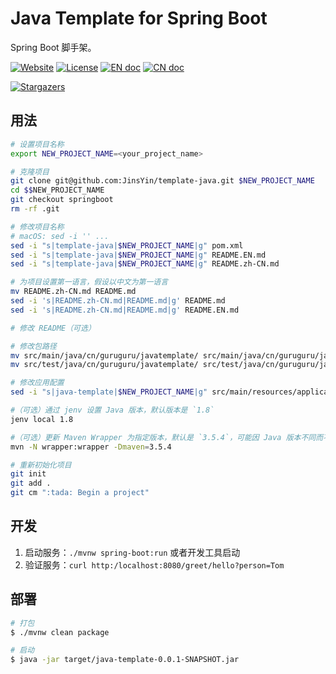 # Java Template for Spring Boot

Spring Boot 脚手架。

[![Website][website-image]][website-href]
[![License][license-image]](LICENSE)
[![EN doc][en-doc-image]](README.EN.md)
[![CN doc][cn-doc-image]](README.zh-CN.md)

[![Stargazers][star-image]][star-href]

[website-image]: https://img.shields.io/website-up-down-green-red/https/guruguru.cn.svg
[website-href]: https://guruguru.cn/
[license-image]: https://img.shields.io/github/license/jinsyin/template-java
[en-doc-image]: https://img.shields.io/badge/Document-English-blue.svg?style=socialflat-square
[cn-doc-image]: https://img.shields.io/badge/文档-中文-blue.svg?style=socialflat-square
[star-image]: https://starchart.cc/jinsyin/template-java.svg
[star-href]: https://starchart.cc/jinsyin/template-java

## 用法

```bash
# 设置项目名称
export NEW_PROJECT_NAME=<your_project_name>

# 克隆项目
git clone git@github.com:JinsYin/template-java.git $NEW_PROJECT_NAME
cd $$NEW_PROJECT_NAME
git checkout springboot
rm -rf .git

# 修改项目名称
# macOS: sed -i '' ...
sed -i "s|template-java|$NEW_PROJECT_NAME|g" pom.xml
sed -i "s|template-java|$NEW_PROJECT_NAME|g" README.EN.md
sed -i "s|template-java|$NEW_PROJECT_NAME|g" README.zh-CN.md

# 为项目设置第一语言，假设以中文为第一语言
mv README.zh-CN.md README.md
sed -i 's|README.zh-CN.md|README.md|g' README.md
sed -i 's|README.zh-CN.md|README.md|g' README.EN.md

# 修改 README（可选）

# 修改包路径
mv src/main/java/cn/guruguru/javatemplate/ src/main/java/cn/guruguru/javatemplate/<packagename>
mv src/test/java/cn/guruguru/javatemplate/ src/test/java/cn/guruguru/javatemplate/<packagename>

# 修改应用配置
sed -i "s|java-template|$NEW_PROJECT_NAME|g" src/main/resources/application.properties

#（可选）通过 jenv 设置 Java 版本，默认版本是 `1.8`
jenv local 1.8

#（可选）更新 Maven Wrapper 为指定版本，默认是 `3.5.4`，可能因 Java 版本不同而不同
mvn -N wrapper:wrapper -Dmaven=3.5.4

# 重新初始化项目
git init
git add .
git cm ":tada: Begin a project"
```

## 开发

1. 启动服务：`./mvnw spring-boot:run` 或者开发工具启动
2. 验证服务：`curl http:/localhost:8080/greet/hello?person=Tom`

## 部署

```bash
# 打包
$ ./mvnw clean package

# 启动
$ java -jar target/java-template-0.0.1-SNAPSHOT.jar
```

